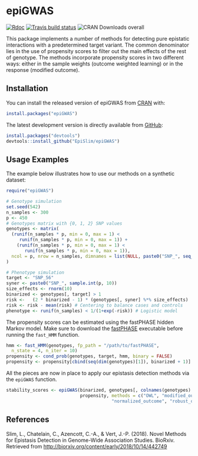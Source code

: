
<!-- README.md is generated from README.Rmd. Please edit that file -->

# epiGWAS

[![Rdoc](http://www.rdocumentation.org/badges/version/epiGWAS)](http://www.rdocumentation.org/packages/epiGWAS)
[![Travis build
status](https://travis-ci.org/EpiSlim/epiGWAS.svg?branch=master)](https://travis-ci.org/EpiSlim/epiGWAS)
![CRAN Downloads
overall](http://cranlogs.r-pkg.org/badges/grand-total/epiGWAS)

This package implements a number of methods for detecting pure epistatic
interactions with a predetermined target variant. The common denominator
lies in the use of propensity scores to filter out the main effects of
the rest of genotype. The methods incorporate propensity scores in two
different ways: either in the sample weights (outcome weighted learning)
or in the response (modified outcome).

## Installation

You can install the released version of epiGWAS from
[CRAN](https://CRAN.R-project.org) with:

``` r
install.packages("epiGWAS")
```

The latest development version is directly available from
[GitHub](https://github.com):

``` r
install.packages("devtools")
devtools::install_github("EpiSlim/epiGWAS")
```

## Usage Examples

The example below illustrates how to use our methods on a synthetic
dataset:

``` r
require("epiGWAS")

# Genotype simulation
set.seed(542)
n_samples <- 300
p <- 450
# Genotypes matrix with {0, 1, 2} SNP values
genotypes <- matrix(
  (runif(n_samples * p, min = 0, max = 1) <
     runif(n_samples * p, min = 0, max = 1)) +
    (runif(n_samples * p, min = 0, max = 1) <
       runif(n_samples * p, min = 0, max = 1)),
  ncol = p, nrow = n_samples, dimnames = list(NULL, paste0("SNP_", seq_len(p)))
)

# Phenotype simulation
target <- "SNP_56"
syner <- paste0("SNP_", sample.int(p, 10))
size_effects <- rnorm(10) 
binarized <- genotypes[, target] > 1
risk <-   (2 * binarized - 1) * (genotypes[, syner] %*% size_effects)
risk <- risk - mean(risk) # Centering to balance cases and controls
phenotype <- runif(n_samples) < 1/(1+exp(-risk)) # Logistic model
```

The propensity scores can be estimated using the fastPHASE hidden Markov
model. Make sure to download the
[fastPHASE](http://scheet.org/software.html) executable before running
the `fast_HMM` function.

``` r
hmm <- fast_HMM(genotypes, fp_path = "/path/to/fastPHASE",
  n_state = 4, n_iter = 10)
propensity <- cond_prob(genotypes, target, hmm, binary = FALSE)
propensity <- propensity[cbind(seq(dim(genotypes)[1]), binarized + 1)]
```

All the pieces are now in place to apply our epistasis detection methods
via the `epiGWAS`
function.

``` r
stability_scores <- epiGWAS(binarized, genotypes[, colnames(genotypes) != target], phenotype,
                            propensity, methods = c("OWL", "modified_outcome", "shifted_outcome",
                                        "normalized_outcome", "robust_outcome"), parallel = FALSE)
```

## References

Slim, L., Chatelain, C., Azencott, C.-A., & Vert, J.-P. (2018). Novel
Methods for Epistasis Detection in Genome-Wide Association Studies.
BioRxiv. Retrieved from
<http://biorxiv.org/content/early/2018/10/14/442749>
